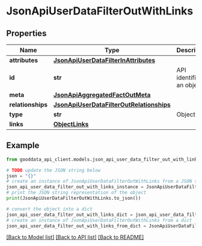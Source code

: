 # JsonApiUserDataFilterOutWithLinks


## Properties

Name | Type | Description | Notes
------------ | ------------- | ------------- | -------------
**attributes** | [**JsonApiUserDataFilterInAttributes**](JsonApiUserDataFilterInAttributes.md) |  | 
**id** | **str** | API identifier of an object | 
**meta** | [**JsonApiAggregatedFactOutMeta**](JsonApiAggregatedFactOutMeta.md) |  | [optional] 
**relationships** | [**JsonApiUserDataFilterOutRelationships**](JsonApiUserDataFilterOutRelationships.md) |  | [optional] 
**type** | **str** | Object type | 
**links** | [**ObjectLinks**](ObjectLinks.md) |  | [optional] 

## Example

```python
from gooddata_api_client.models.json_api_user_data_filter_out_with_links import JsonApiUserDataFilterOutWithLinks

# TODO update the JSON string below
json = "{}"
# create an instance of JsonApiUserDataFilterOutWithLinks from a JSON string
json_api_user_data_filter_out_with_links_instance = JsonApiUserDataFilterOutWithLinks.from_json(json)
# print the JSON string representation of the object
print(JsonApiUserDataFilterOutWithLinks.to_json())

# convert the object into a dict
json_api_user_data_filter_out_with_links_dict = json_api_user_data_filter_out_with_links_instance.to_dict()
# create an instance of JsonApiUserDataFilterOutWithLinks from a dict
json_api_user_data_filter_out_with_links_from_dict = JsonApiUserDataFilterOutWithLinks.from_dict(json_api_user_data_filter_out_with_links_dict)
```
[[Back to Model list]](../README.md#documentation-for-models) [[Back to API list]](../README.md#documentation-for-api-endpoints) [[Back to README]](../README.md)


